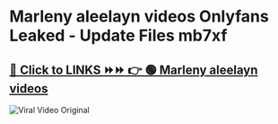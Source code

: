 
 # Marleny aleelayn videos Onlyfans Leaked - Update Files mb7xf

## <h2><a href="https://clipsfans.com/Marleny_aleelayn_videos&ref=git">🔗 Click to LINKS ⏩⏩ 👉 🟢 Marleny aleelayn videos </a></h2>

<a href="https://clipsfans.com/Marleny_aleelayn_videos&ref=git" rel="nofollow" data-target="animated-image.originalLink"><img src="https://i.ibb.co.com/xMMVF88/686577567.gif" alt="Viral Video Original" style="max-width: 100%; display: inline-block;" data-target="animated-image.originalImage"></a>

